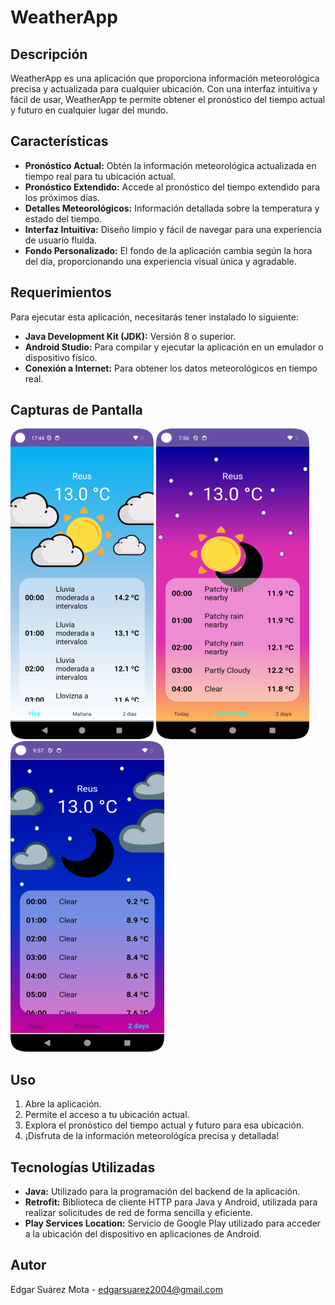 # WeatherApp

## Descripción
WeatherApp es una aplicación que proporciona información meteorológica precisa y actualizada para cualquier ubicación. Con una interfaz intuitiva y fácil de usar, WeatherApp te permite obtener el pronóstico del tiempo actual y futuro en cualquier lugar del mundo.

## Características
- **Pronóstico Actual:** Obtén la información meteorológica actualizada en tiempo real para tu ubicación actual.
- **Pronóstico Extendido:** Accede al pronóstico del tiempo extendido para los próximos días.
- **Detalles Meteorológicos:** Información detallada sobre la temperatura y estado del tiempo.
- **Interfaz Intuitiva:** Diseño limpio y fácil de navegar para una experiencia de usuario fluida.
- **Fondo Personalizado:** El fondo de la aplicación cambia según la hora del día, proporcionando una experiencia visual única y agradable.

## Requerimientos

Para ejecutar esta aplicación, necesitarás tener instalado lo siguiente:

- **Java Development Kit (JDK):** Versión 8 o superior.
- **Android Studio:** Para compilar y ejecutar la aplicación en un emulador o dispositivo físico.
- **Conexión a Internet:** Para obtener los datos meteorológicos en tiempo real.

## Capturas de Pantalla
![Primera pantalla](https://github.com/EdgarSuarezMota/ClimateTime/raw/master/Imagen1.png)
![Segunda pantalla](https://github.com/EdgarSuarezMota/ClimateTime/raw/master/Imagen2.png)
![Tercera pantalla](https://github.com/EdgarSuarezMota/ClimateTime/raw/master/Imagen3.png)

## Uso
1. Abre la aplicación.
2. Permite el acceso a tu ubicación actual.
3. Explora el pronóstico del tiempo actual y futuro para esa ubicación.
4. ¡Disfruta de la información meteorológica precisa y detallada!

## Tecnologías Utilizadas
- **Java:** Utilizado para la programación del backend de la aplicación.
- **Retrofit:** Biblioteca de cliente HTTP para Java y Android, utilizada para realizar solicitudes de red de forma sencilla y eficiente.
- **Play Services Location:** Servicio de Google Play utilizado para acceder a la ubicación del dispositivo en aplicaciones de Android.

## Autor
Edgar Suárez Mota - edgarsuarez2004@gmail.com
